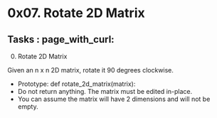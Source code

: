 #       0x07. Rotate 2D Matrix

## Tasks : page_with_curl:

0. Rotate 2D Matrix

Given an n x n 2D matrix, rotate it 90 degrees clockwise.

* Prototype: def rotate_2d_matrix(matrix):
* Do not return anything. The matrix must be edited in-place.
* You can assume the matrix will have 2 dimensions and will not be empty.